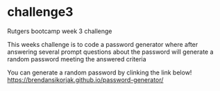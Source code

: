 # challenge3
Rutgers bootcamp week 3 challenge

This weeks challenge is to code a password generator where after answering several prompt questions about the password will generate a random password meeting the answered criteria


You can generate a random password by clinking the link below!
https://brendansikorjak.github.io/password-generator/
